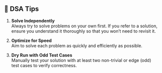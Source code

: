 ## 🚀 DSA Tips

1. **Solve Independently**  
   Always try to solve problems on your own first. If you refer to a solution, ensure you understand it thoroughly so that you won’t need to revisit it.

2. **Optimize for Speed**  
   Aim to solve each problem as quickly and efficiently as possible.

3. **Dry Run with Odd Test Cases**  
   Manually test your solution with at least two non-trivial or edge (odd) test cases to verify correctness.
